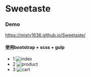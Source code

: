 # Sweetaste 
### Demo 
https://misty1636.github.io/Sweetaste/
#### 使用bootstrap + scss + gulp

+ 1
![index](https://user-images.githubusercontent.com/47848363/57984636-5a471d00-7a90-11e9-82e3-04f28be267a8.png)
+ 2
![product](https://user-images.githubusercontent.com/47848363/57984635-5a471d00-7a90-11e9-8f72-1f32e9b98003.png)
+ 3
![cart](https://user-images.githubusercontent.com/47848363/57984634-59ae8680-7a90-11e9-824d-98837e9daab7.png)
